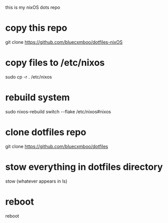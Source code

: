 this is my nixOS dots repo

# copy this repo
git clone https://github.com/bluecxmboo/dotfiles-nixOS

# copy files to /etc/nixos
sudo cp -r . /etc/nixos

# rebuild system
sudo nixos-rebuild switch --flake /etc/nixos#nixos

# clone dotfiles repo
git clone https://github.com/bluecxmboo/dotfiles

# stow everything in dotfiles directory
stow (whatever appears in ls)

# reboot
reboot
